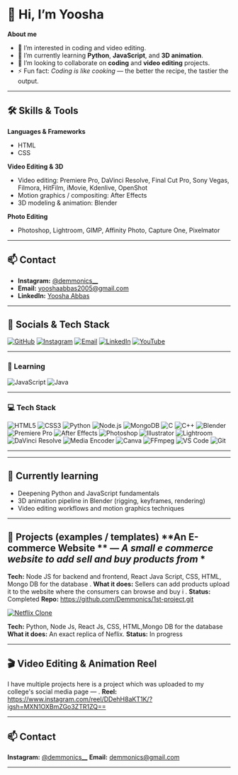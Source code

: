 # 👋 Hi, I’m Yoosha

**About me**

* 👀 I’m interested in coding and video editing.
* 🌱 I’m currently learning **Python**, **JavaScript**, and **3D animation**.
* 💞️ I’m looking to collaborate on **coding** and **video editing** projects.
* ⚡ Fun fact: *Coding is like cooking* — the better the recipe, the tastier the output.

---

## 🛠️ Skills & Tools

**Languages & Frameworks**

* HTML
* CSS

**Video Editing & 3D**

* Video editing: Premiere Pro, DaVinci Resolve, Final Cut Pro, Sony Vegas, Filmora, HitFilm, iMovie, Kdenlive, OpenShot
* Motion graphics / compositing: After Effects
* 3D modeling & animation: Blender

**Photo Editing**

* Photoshop, Lightroom, GIMP, Affinity Photo, Capture One, Pixelmator

---

## 📫 Contact

* **Instagram:** [@demmonics__](https://instagram.com/demmonics__)
* **Email:** [yooshaabbas2005@gmail.com](mailto:yooshaabbas2005@gmail.com)
* **LinkedIn:** [Yoosha Abbas](https://www.linkedin.com/in/yoosha-abbas-ab162a357)


---

## 🎨 Socials & Tech Stack

<p align="left">

<!-- Socials -->
<a href="https://github.com/Demmonics"><img src="https://img.shields.io/badge/GitHub-181717?logo=github&logoColor=white&style=for-the-badge" alt="GitHub"/></a>
<a href="https://instagram.com/demmonics__"><img src="https://img.shields.io/badge/Instagram-E4405F?logo=instagram&logoColor=white&style=for-the-badge" alt="Instagram"/></a>
<a href="mailto:yooshaabbas2005@gmail.com"><img src="https://img.shields.io/badge/Email-D14836?logo=gmail&logoColor=white&style=for-the-badge" alt="Email"/></a>
<a href="https://www.linkedin.com/in/yoosha-abbas-ab162a357"><img src="https://img.shields.io/badge/LinkedIn-0A66C2?logo=linkedin&logoColor=white&style=for-the-badge" alt="LinkedIn"/></a>
<a href="https://www.youtube.com"><img src="https://img.shields.io/badge/YouTube-FF0000?logo=youtube&logoColor=white&style=for-the-badge" alt="YouTube"/></a>

</p>

---

### 🌱 Learning
<p align="left">
<img src="https://img.shields.io/badge/JavaScript-F7DF1E?logo=javascript&logoColor=black&style=for-the-badge" alt="JavaScript"/>
<img src="https://img.shields.io/badge/Java-007396?logo=java&logoColor=white&style=for-the-badge" alt="Java"/>
</p>


---

### 💻 Tech Stack
<p align="left">



<img src="https://img.shields.io/badge/HTML5-E34F26?logo=html5&logoColor=white&style=for-the-badge" alt="HTML5"/>
<img src="https://img.shields.io/badge/CSS3-1572B6?logo=css3&logoColor=white&style=for-the-badge" alt="CSS3"/>
<img src="https://img.shields.io/badge/Python-3776AB?logo=python&logoColor=white&style=for-the-badge" alt="Python"/>
<img src="https://img.shields.io/badge/Node.js-339933?logo=node.js&logoColor=white&style=for-the-badge" alt="Node.js"/>
<img src="https://img.shields.io/badge/MongoDB-47A248?logo=mongodb&logoColor=white&style=for-the-badge" alt="MongoDB"/>
<img src="https://img.shields.io/badge/C-A8B9CC?logo=c&logoColor=black&style=for-the-badge" alt="C"/>
<img src="https://img.shields.io/badge/C++-00599C?logo=cplusplus&logoColor=white&style=for-the-badge" alt="C++"/>
<img src="https://img.shields.io/badge/Blender-F5792A?logo=blender&logoColor=white&style=for-the-badge" alt="Blender"/>
<img src="https://img.shields.io/badge/Premiere%20Pro-9999FF?logo=adobepremierepro&logoColor=white&style=for-the-badge" alt="Premiere Pro"/>
<img src="https://img.shields.io/badge/After%20Effects-313131?logo=adobeaftereffects&logoColor=white&style=for-the-badge" alt="After Effects"/>
<img src="https://img.shields.io/badge/Photoshop-31A8FF?logo=adobephotoshop&logoColor=white&style=for-the-badge" alt="Photoshop"/>
<img src="https://img.shields.io/badge/Illustrator-FF9A00?logo=adobeillustrator&logoColor=white&style=for-the-badge" alt="Illustrator"/>
<img src="https://img.shields.io/badge/Lightroom-00ADEF?logo=adobelightroom&logoColor=white&style=for-the-badge" alt="Lightroom"/>
<img src="https://img.shields.io/badge/DaVinci%20Resolve-000000?logo=davinciresolve&logoColor=white&style=for-the-badge" alt="DaVinci Resolve"/>
<img src="https://img.shields.io/badge/Media%20Encoder-2D2D2D?logo=adobemediaencoder&logoColor=white&style=for-the-badge" alt="Media Encoder"/>
<img src="https://img.shields.io/badge/Canva-00C4CC?logo=canva&logoColor=white&style=for-the-badge" alt="Canva"/>
<img src="https://img.shields.io/badge/FFmpeg-000000?logo=ffmpeg&logoColor=white&style=for-the-badge" alt="FFmpeg"/>
<img src="https://img.shields.io/badge/VS%20Code-007ACC?logo=visualstudiocode&logoColor=white&style=for-the-badge" alt="VS Code"/>
<img src="https://img.shields.io/badge/Git-F05032?logo=git&logoColor=white&style=for-the-badge" alt="Git"/>
</p>

</p>

---

---

## 🌱 Currently learning

* Deepening Python and JavaScript fundamentals
* 3D animation pipeline in Blender (rigging, keyframes, rendering)
* Video editing workflows and motion graphics techniques

---

## 🚀 Projects (examples / templates) **An E-commerce Website ** — *A small e commerce website to add sell and buy products from* *
**Tech:** Node JS for backend and frontend, React Java Script, CSS, HTML, Mongo DB for the database .
**What it does:** Sellers can add products upload it to the website where the consumers can browse and buy i .
**Status:** Completed 
**Repo:** https://github.com/Demmonics/1st-project.git


<!-- Netflix Clone badge -->
<a href="https://github.com/Demmonics/netflix-clone">
  <img
    src="https://img.shields.io/badge/Netflix%20Clone-E50914?style=for-the-badge&logo=netflix&logoColor=white&labelColor=E50914&color=E50914"
    alt="Netflix Clone"
  />
</a>

**Tech:** Python, Node Js, React Js, CSS, HTML,Mongo DB for the database 
**What it does:** An exact replica of Neflix.
**Status:** In progress

--- 

## 🎬 Video Editing & Animation Reel
I have multiple projects here is a project which was uploaded to my college's social media page — . 
**Reel:** https://www.instagram.com/reel/DDehH8aKT1K/?igsh=MXN1OXBmZGo3ZTR1ZQ==

---

## 📫 Contact

**Instagram:** [@demmonics\_\_](https://instagram.com/demmonics__)
**Email:** [demmonics@gmail.com](mailto:demmonics@gmail.com)


---



